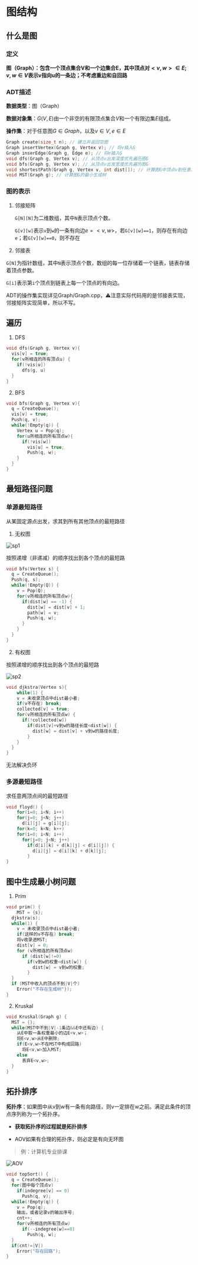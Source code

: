 # 图结构

## 什么是图

### 定义

**图（Graph）：包含一个顶点集合V和一个边集合E，其中顶点对$<v, w>\in E; v,w\in V$表示v指向u的一条边；不考虑重边和自回路**

### ADT描述

**数据类型**：图（Graph）

**数据对象集**：$G(V,E)$由一个非空的有限顶点集合$V$和一个有限边集$E$组成。

**操作集**：对于任意图$G\in Graph$，以及$v\in V,e\in E$

```c++
Graph create(size_t n); // 建立并返回空图
Graph insertVertex(Graph g, Vertex v); // 将v插入G
Graph inserEdge(Graph g, Edge e); // 将e插入G
void dfs(Graph g, Vertex v); // 从顶点v出发深度优先遍历图G
void bfs(Graph g, Vertex v); // 从顶点v出发宽度优先遍历图G
void shortestPath(Graph g, Vertex v, int dist[]); // 计算图G中顶点v到任意其他顶点的最短距离
void MST(Graph g); // 计算图G的最小生成树
```

### 图的表示

1. 邻接矩阵

   `G[N][N]`为二维数组，其中`N`表示顶点个数。

   `G[v][w]`表示`v`到`w`的一条有向边$e=<v,w>$，若`G[v][w]==1`，则存在有向边`e`；若`G[v][w]==0`，则不存在

2. 邻接表

`G[N]`为指针数组，其中`N`表示顶点个数，数组的每一位存储着一个链表，链表存储着顶点参数。

`G[i]`表示第`i`个顶点到链表上每一个顶点的有向边。



ADT的操作集实现详见Graph/Graph.cpp，⚠️注意实际代码用的是邻接表实现，邻接矩阵实现简单，所以不写。

## 遍历

1. DFS

```c++
void dfs(Graph g, Vertex v){
  vis[v] = true;
  for(v所相连的所有顶点u) {
    if(!vis[u])
      dfs(g, u)
  }
}
```

2. BFS

```c++
void bfs(Graph g, Vertex v){
  q = CreateQueue();
  vis[v] = true;
  Push(q, v);
  while(!Empty(q)) {
    Vertex u = Pop(q);
   	for(u所相连的所有顶点w){
      if(!vis[w])
        vis[u] = true;
        Push(q, w);
    }
  }
}
```



## 最短路径问题

### 单源最短路径

从某固定源点出发，求其到所有其他顶点的最短路径

1. 无权图

![sp1](https://github.com/Wishrem/Data-Structure/blob/main/Graph/img/sp1.png)

按照递增（非递减）的顺序找出到各个顶点的最短路

```c++
void bfs(Vertex s) {
  q = CreateQueue();
  Push(q, s);
  while(!Empty(Q)) {
    v = Pop(Q);
    for(v所相连的所有顶点w){
      if(dist[w] == -1) {
        dist[w] = dist[v] + 1;
        path[w] = v;
        Push(q, w);
      }
    }
  }
}
```

2. 有权图

按照递增的顺序找出到各个顶点的最短路

![sp2](https://github.com/Wishrem/Data-Structure/blob/main/Graph/img/sp2.png)

```c++
void djkstra(Vertex s){
	while(1) {
    v = 未收录顶点中dist最小者;
    if(v不存在) break;
    collected[v] = true;
    for(v所相连的所有顶点w) {
      if(!collected[w])
        if(dist[v]+v到w的路径长度<dist[w]) {
          dist[w] = dist[v] + v到w的路径长度;
        }
    }
  }
}
```

无法解决负环

### 多源最短路径

求任意两顶点间的最短路径

```c++
void floyd() {
	for(i=0; i<N; i++)
    for(j=0; j<N; j++)
      d[i][j] = g[i][j];
 	for(k=0; k<N; k++)
    for(i=0; i<N; i++)
      for(j=0; j<N; j++)
        if(d[i][k] + d[k][j] < d[i][j]) {
          d[i][j] = d[i][k] + d[k][j];
        }
}
```

## 图中生成最小树问题

1. Prim

```c++
void prim() {
	MST = {s};
  djkstra(s);
  while(1) {
    v = 未收录顶点中dist最小者;
    if(这样的v不存在) break;
    将v收录进MST;
    dist[v] = 0;
    for (v所相连的所有顶点w)
      if (dist[w]!=0)
        if(v到w的权重<dist[w]) {
          dist[w] = v到w的权重;
        }
  }
  if (MST中收入的顶点不到|V|个)
    Error("不存在生成树"});
}
```

2. Kruskal

```c++
void Kruskal(Graph g) {
  MST = {};
  while(MST中不到|V|-1条边&&E中还有边) {
    从E中取一条权重最小的边E<v,w>；
   	将E<v,w>从E中删除;
    if(E<v,w>不在MST中构成回路)
      将E<v,w>加入MST;
    else
      丢弃E<v,w>; 
  }
}
```

## 拓扑排序

**拓扑序**：如果图中从v到w有一条有向路径，则v一定排在w之前。满足此条件的顶点序列称为一个拓扑序。

- **获取拓扑序的过程就是拓扑排序**

- AOV如果有合理的拓扑序，则必定是有向无环图

> 例：计算机专业排课

![AOV](https://github.com/Wishrem/Data-Structure/blob/main/Graph/img/AOV.png)

```c++
void topSort() {
  q = CreateQueue();
  for(图中每个顶点v)
    if(indegree[v] == 0)
      Push(q, v);
  while(!Empty(q)) {
    v = Pop(q);
    输出，或者记录v的输出序号;
    cnt++;
    for(v所相连的所有顶点w)
      if(--indegree[w]==0)
        Push(q, w);
  }
  if(cnt!=|V|)
    Error("存在回路");
}
```

